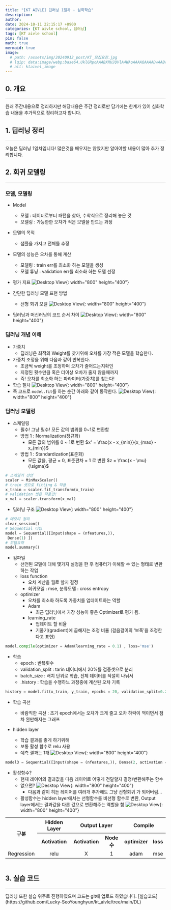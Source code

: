 ```yaml
---
title: "[KT AIVLE] 딥러닝 1일차 - 심화학습"
description: 
author:
date: 2024-10-11 22:15:17 +0900
categories: [KT aivle school, 딥러닝]
tags: [KT aivle school]
pin: false
math: true
mermaid: true
image:
  # path: /assets/img/20240912_post/KT_모집요강.jpg
  # lqip: data:image/webp;base64,UklGRpoAAABXRUJQVlA4WAoAAAAQAAAADwAABwAAQUxQSDIAAAARL0AmbZurmr57yyIiqE8oiG0bejIYEQTgqiDA9vqnsUSI6H+oAERp2HZ65qP/VIAWAFZQOCBCAAAA8AEAnQEqEAAIAAVAfCWkAALp8sF8rgRgAP7o9FDvMCkMde9PK7euH5M1m6VWoDXf2FkP3BqV0ZYbO6NA/VFIAAAA
  # alt: ktaivel_image
---
```



## **0. 개요**
<hr style="height: 0.5px; background-color: rgba(0, 0, 0, .1); border: none;" /> 
원래 주간내용으로 정리하지만 해당내용은 주간 정리로만 담기에는 한계가 있어 심화학습 내용을 추가적으로 정리하고자 합니다.

## **1. 딥러닝 정리**
<hr style="height: 0.5px; background-color: rgba(0, 0, 0, .1); border: none;" /> 
오늘은 딥러닝 1일차입니다! 많은것을 배우지는 않았지만 알아야할 내용이 많아 추가 정리합니다.

## **2. 회귀 모델링**
<hr style="height: 0.5px; background-color: rgba(0, 0, 0, .1); border: none;" /> 

### 모델, 모델링
- Model
  - 모델 : 데이터로부터 패턴을 찾아, 수학식으로 정리해 놓은 것
  - 모델링 : 가능한한 오차가 적은 모델을 만드는 과정
- 모델의 목적
  - 샘플을 가지고 전체를 추정
- 모델의 성능은 오차를 통해 계산
  - 모델링 : train err를 최소화 하는 모델을 생성
  - 모델 튜닝 : validation err를 최소화 하는 모델 선정
- 평가 지표
![Desktop View](/assets/img/20241011_post/performance_metrics.JPG){: width="800" height="400"}

- 간단한 딥러닝 모델 표현 방법
  - 선형 회귀 모델
![Desktop View](/assets/img/20241011_post/model.JPG){: width="800" height="400"}


- 딥러닝과 머신러닝의 코드 순서 차이
![Desktop View](/assets/img/20241011_post/code_step.JPG){: width="800" height="400"}

### 딥러닝 개념 이해
- 가중치
  - 딥러닝은 최적의 Weight를 찾기위해 오차를 가장 적은 모델을 학습한다.
- 가중치 조정을 위해 다음과 같이 반복한다.
  - 조금씩 weight를 조정하며 오차가 줄어드는지확인
  - 지정된 횟수만큼 혹은 더이상 오차가 줄지 않을때까지
  - 즉! 오차를 최소화 하는 파라미터(가중치)를 찾는다!
- 학습 절차
![Desktop View](/assets/img/20241011_post/model_step.JPG){: width="800" height="400"}
- 즉 코드로 `model.fit`를 하는 순간 아래와 같이 동작한다.
![Desktop View](/assets/img/20241011_post/model_fit.JPG){: width="800" height="400"}

### 딥러닝 모델링
- 스케일링
  - 필수! 그냥 필수! 모든 값의 범위를 0~1로 변환함
  - 방법 1 : Normalization(정규화)
    - 모든 값의 범위를 0 ~ 1로 변환
    $x' = \frac{x - x_{min}}{x_{max} - x_{min}}$
  - 방법 1 : Standardization(표준화)
    - 모든 값을, 평균 = 0, 표준편차 = 1 로 변환
    $z = \frac{x - \mu}{\sigma}$

```python
# 스케일러 선언
scaler = MinMaxScaler()
# train 셋으로 fitting & 적용
x_train = scaler.fit_transform(x_train)
# validation 셋은 적용만!
x_val = scaler.transform(x_val)
```

- 딥러닝 구조
![Desktop View](/assets/img/20241011_post/dl_structured.JPG){: width="800" height="400"}

```python
# 메모리 정리
clear_session()
# Sequential 타입
model = Sequential([Input(shape = (nfeatures,)),
 Dense(1) ])
# 모델요약
model.summary()
```

- 컴파일
  - 선언된 모델에 대해 몇가지 설정을 한 후 컴퓨터가 이해할 수 있는 형태로 변환하는 작업
  - loss function
    - 오차 계산을 뭘로 할지 결정
    - 회귀모델 : mse, 분류모델 : cross entropy
  - optimizer
    - 오차를 최소화 하도록 가중치를 업데이트하는 역할
    - Adam
      - 최근 딥러닝에서 가장 성능이 좋은 Optimizer로 평가 됨.
    - learning_rate
      - 업데이트 할 비율
      - 기울기(gradient)에 곱해지는 조정 비율
      (걸음걸이의 ‘보폭’을 조정한다고 표현)

```python
model.compile(optimizer = Adam(learning_rate = 0.1) , loss='mse')
```

- 학습
  - epoch : 반복횟수
  - validation_split : tarin 데이터에서 20%를 검증셋으로 분리
  - batch_size : 배치 단위로 학습, 전체 데이터를 적절히 나눠서
  - .history : 학습을 수행하느 과정중에 계산된 오차 기록

```python
history = model.fit(x_train, y_train, epochs = 20, validation_split=0.2).history
```

- 학습 곡선
  - 바람직한 곡선 : 초기 epoch에서는 오차가 크게 줄고 오차 하락이 꺽이면서 점차 완만해지는 그래프

- hidden layer
  - 학습 결과를 좋게 하기위해
  - 보통 활성 함수로 relu 사용
  - 예측 결과는 1개
![Desktop View](/assets/img/20241011_post/hidden_layer.JPG){: width="800" height="400"}

```python
model3 = Sequential([Input(shape = (nfeatures,)), Dense(2, activation = 'relu'), Dense(1) ])
```
- 활성함수?
  - 현재 레이어의 결과값을 다음 레이어로 어떻게 전달할지 결정/변환해주는 함수
  - 없으면?
![Desktop View](/assets/img/20241011_post/activation_function.JPG){: width="800" height="400"}
    - 다음과 같이 히든 레이어를 여러개 추가해도 그냥 선형회귀 가 되어버림...
  - 활성함수는 hidden layer에서는 선형함수를 비선형 함수로 변환, Output layer에서는 결과값을 다른 값으로 변환해주는 역할을 함
![Desktop View](/assets/img/20241011_post/Relu.JPG){: width="800" height="400"}

<div style="text-align: center;">
  <table border="0" cellpadding="5" cellspacing="0" style="margin: 0 auto;">
    <tr>
      <th rowspan="2" style="text-align: center;">구분</th>
      <th colspan="1" style="text-align: center;">Hidden Layer</th>
      <th colspan="2" style="text-align: center;">Output Layer</th>
      <th colspan="2" style="text-align: center;">Compile</th>
    </tr>
    <tr>
      <th style="text-align: center;">Activation</th>
      <th style="text-align: center;">Activation</th>
      <th style="text-align: center;">Node수</th>
      <th style="text-align: center;">optimizer</th>
      <th style="text-align: center;">loss</th>
    </tr>
    <tr>
      <td style="text-align: center;">Regression</td>
      <td style="text-align: center;">relu</td>
      <td style="text-align: center;">X</td>
      <td style="text-align: center;">1</td>
      <td style="text-align: center;">adam</td>
      <td style="text-align: center;">mse</td>
    </tr>
  </table>
</div>

<br>

## **3. 실습 코드**
<hr style="height: 0.5px; background-color: rgba(0, 0, 0, .1); border: none;" /> 
딥러닝 또한 실습 위주로 진행하였으며 코드는 git에 업로드 하였습니다.  
[실습코드](https://github.com/Lucky-SeoYounghyun/kt_aivle/tree/main/DL)